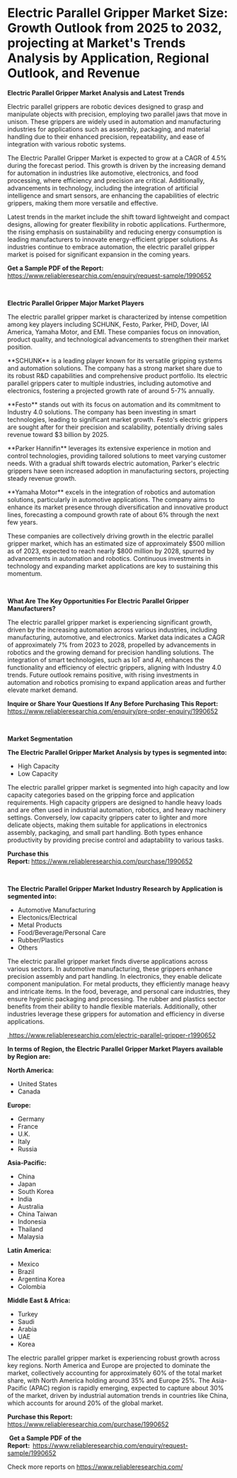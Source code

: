 <p><h1>Electric Parallel Gripper Market Size: Growth Outlook from 2025 to 2032, projecting at Market's Trends Analysis by Application, Regional Outlook, and Revenue</h1></p><p><strong>Electric Parallel Gripper Market Analysis and Latest Trends</strong></p>
<p><p>Electric parallel grippers are robotic devices designed to grasp and manipulate objects with precision, employing two parallel jaws that move in unison. These grippers are widely used in automation and manufacturing industries for applications such as assembly, packaging, and material handling due to their enhanced precision, repeatability, and ease of integration with various robotic systems.</p><p>The Electric Parallel Gripper Market is expected to grow at a CAGR of 4.5% during the forecast period. This growth is driven by the increasing demand for automation in industries like automotive, electronics, and food processing, where efficiency and precision are critical. Additionally, advancements in technology, including the integration of artificial intelligence and smart sensors, are enhancing the capabilities of electric grippers, making them more versatile and effective.</p><p>Latest trends in the market include the shift toward lightweight and compact designs, allowing for greater flexibility in robotic applications. Furthermore, the rising emphasis on sustainability and reducing energy consumption is leading manufacturers to innovate energy-efficient gripper solutions. As industries continue to embrace automation, the electric parallel gripper market is poised for significant expansion in the coming years.</p></p>
<p><strong>Get a Sample PDF of the Report:&nbsp;</strong> <a href="https://www.reliableresearchiq.com/enquiry/request-sample/1990652?utm_campaign=1102&utm_medium=2&utm_source=Github&utm_content=ia&utm_term=17022025&utm_id=electric-parallel-gripper">https://www.reliableresearchiq.com/enquiry/request-sample/1990652</a></p>
<p>&nbsp;</p>
<p><strong>Electric Parallel Gripper Major Market Players</strong></p>
<p><p>The electric parallel gripper market is characterized by intense competition among key players including SCHUNK, Festo, Parker, PHD, Dover, IAI America, Yamaha Motor, and EMI. These companies focus on innovation, product quality, and technological advancements to strengthen their market position.</p><p>**SCHUNK** is a leading player known for its versatile gripping systems and automation solutions. The company has a strong market share due to its robust R&D capabilities and comprehensive product portfolio. Its electric parallel grippers cater to multiple industries, including automotive and electronics, fostering a projected growth rate of around 5-7% annually.</p><p>**Festo** stands out with its focus on automation and its commitment to Industry 4.0 solutions. The company has been investing in smart technologies, leading to significant market growth. Festo's electric grippers are sought after for their precision and scalability, potentially driving sales revenue toward $3 billion by 2025.</p><p>**Parker Hannifin** leverages its extensive experience in motion and control technologies, providing tailored solutions to meet varying customer needs. With a gradual shift towards electric automation, Parker's electric grippers have seen increased adoption in manufacturing sectors, projecting steady revenue growth.</p><p>**Yamaha Motor** excels in the integration of robotics and automation solutions, particularly in automotive applications. The company aims to enhance its market presence through diversification and innovative product lines, forecasting a compound growth rate of about 6% through the next few years.</p><p>These companies are collectively driving growth in the electric parallel gripper market, which has an estimated size of approximately $500 million as of 2023, expected to reach nearly $800 million by 2028, spurred by advancements in automation and robotics. Continuous investments in technology and expanding market applications are key to sustaining this momentum.</p></p>
<p>&nbsp;</p>
<p><strong>What Are The Key Opportunities For Electric Parallel Gripper Manufacturers?</strong></p>
<p><p>The electric parallel gripper market is experiencing significant growth, driven by the increasing automation across various industries, including manufacturing, automotive, and electronics. Market data indicates a CAGR of approximately 7% from 2023 to 2028, propelled by advancements in robotics and the growing demand for precision handling solutions. The integration of smart technologies, such as IoT and AI, enhances the functionality and efficiency of electric grippers, aligning with Industry 4.0 trends. Future outlook remains positive, with rising investments in automation and robotics promising to expand application areas and further elevate market demand.</p></p>
<p><strong>Inquire or Share Your Questions If Any Before Purchasing This Report:</strong> <a href="https://www.reliableresearchiq.com/enquiry/pre-order-enquiry/1990652?utm_campaign=1102&utm_medium=2&utm_source=Github&utm_content=ia&utm_term=17022025&utm_id=electric-parallel-gripper">https://www.reliableresearchiq.com/enquiry/pre-order-enquiry/1990652</a></p>
<p>&nbsp;</p>
<p><strong>Market Segmentation</strong></p>
<p><strong>The Electric Parallel Gripper Market Analysis by types is segmented into:</strong></p>
<p><ul><li>High Capacity</li><li>Low Capacity</li></ul></p>
<p><p>The electric parallel gripper market is segmented into high capacity and low capacity categories based on the gripping force and application requirements. High capacity grippers are designed to handle heavy loads and are often used in industrial automation, robotics, and heavy machinery settings. Conversely, low capacity grippers cater to lighter and more delicate objects, making them suitable for applications in electronics assembly, packaging, and small part handling. Both types enhance productivity by providing precise control and adaptability to various tasks.</p></p>
<p><strong>Purchase this Report:&nbsp;</strong><a href="https://www.reliableresearchiq.com/purchase/1990652?utm_campaign=1102&utm_medium=2&utm_source=Github&utm_content=ia&utm_term=17022025&utm_id=electric-parallel-gripper">https://www.reliableresearchiq.com/purchase/1990652</a></p>
<p>&nbsp;</p>
<p><strong>The Electric Parallel Gripper Market Industry Research by Application is segmented into:</strong></p>
<p><ul><li>Automotive Manufacturing</li><li>Electonics/Electrical</li><li>Metal Products</li><li>Food/Beverage/Personal Care</li><li>Rubber/Plastics</li><li>Others</li></ul></p>
<p><p>The electric parallel gripper market finds diverse applications across various sectors. In automotive manufacturing, these grippers enhance precision assembly and part handling. In electronics, they enable delicate component manipulation. For metal products, they efficiently manage heavy and intricate items. In the food, beverage, and personal care industries, they ensure hygienic packaging and processing. The rubber and plastics sector benefits from their ability to handle flexible materials. Additionally, other industries leverage these grippers for automation and efficiency in diverse applications.</p></p>
<p><a href="https://www.reliableresearchiq.com/electric-parallel-gripper-r1990652?utm_campaign=1102&utm_medium=2&utm_source=Github&utm_content=ia&utm_term=17022025&utm_id=electric-parallel-gripper">&nbsp;https://www.reliableresearchiq.com/electric-parallel-gripper-r1990652</a></p>
<p><strong>In terms of Region, the Electric Parallel Gripper Market Players available by Region are:</strong></p>
<p>
    <p> <strong> North America: </strong>
        <ul>
            <li>United States</li>
            <li>Canada</li>
        </ul>
        </p> 
    <p> <strong> Europe: </strong>
        <ul>
            <li>Germany</li>
            <li>France</li>
            <li>U.K.</li>
            <li>Italy</li>
            <li>Russia</li>
        </ul>
        </p> 
    <p> <strong> Asia-Pacific: </strong>
        <ul>
            <li>China</li>
            <li>Japan</li>
            <li>South Korea</li>
            <li>India</li>
            <li>Australia</li>
            <li>China Taiwan</li>
            <li>Indonesia</li>
            <li>Thailand</li>
            <li>Malaysia</li>
        </ul>
        </p> 
    <p> <strong> Latin America: </strong>
        <ul>
            <li>Mexico</li>
            <li>Brazil</li>
            <li>Argentina Korea</li>
            <li>Colombia</li>
        </ul>
        </p> 
    <p> <strong> Middle East & Africa: </strong>
        <ul>
            <li>Turkey</li>
            <li>Saudi</li>
            <li>Arabia</li>
            <li>UAE</li>
            <li>Korea</li>
        </ul>
    </p>
    </p>
<p><p>The electric parallel gripper market is experiencing robust growth across key regions. North America and Europe are projected to dominate the market, collectively accounting for approximately 60% of the total market share, with North America holding around 35% and Europe 25%. The Asia-Pacific (APAC) region is rapidly emerging, expected to capture about 30% of the market, driven by industrial automation trends in countries like China, which accounts for around 20% of the global market.</p></p>
<p><strong>Purchase this Report: </strong><a href="https://www.reliableresearchiq.com/purchase/1990652?utm_campaign=1102&utm_medium=2&utm_source=Github&utm_content=ia&utm_term=17022025&utm_id=electric-parallel-gripper">https://www.reliableresearchiq.com/purchase/1990652</a></p>
<p>&nbsp;<strong>Get a Sample PDF of the Report:&nbsp;&nbsp;</strong><a href="https://www.reliableresearchiq.com/enquiry/request-sample/1990652?utm_campaign=1102&utm_medium=2&utm_source=Github&utm_content=ia&utm_term=17022025&utm_id=electric-parallel-gripper">https://www.reliableresearchiq.com/enquiry/request-sample/1990652</a></p>
<p><strong></strong></p>
<p>Check more reports on <a href="https://www.reliableresearchiq.com/?utm_campaign=1102&utm_medium=2&utm_source=Github&utm_content=ia&utm_term=17022025&utm_id=electric-parallel-gripper">https://www.reliableresearchiq.com/</a></p>